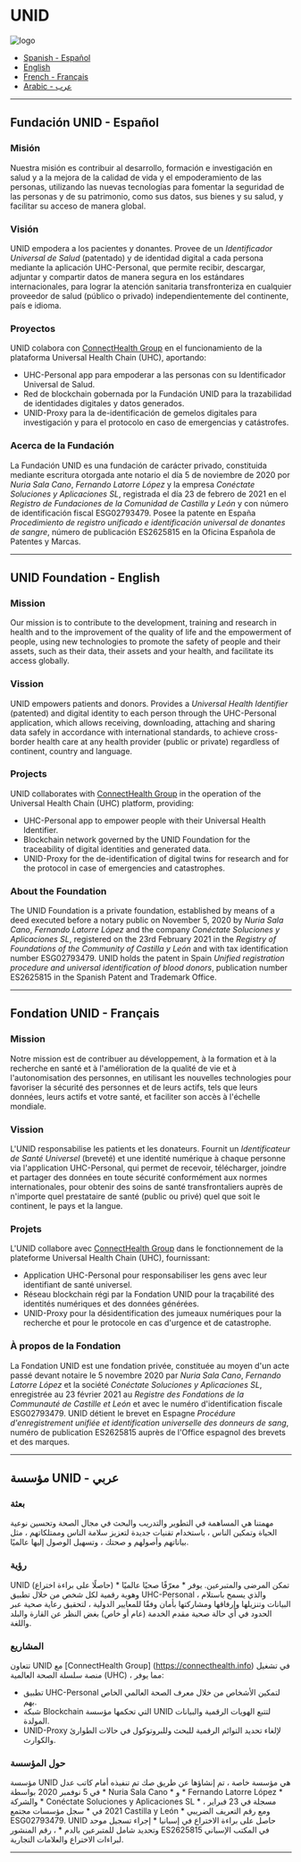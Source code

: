 # UNID
![logo](https://avatars.githubusercontent.com/u/115964873?s=200&v=4)

- [Spanish - Español](./README.md#fundación-unid---español) 
- [English](./README.md#unid-foundation---english)
- [French - Français](./README.md#fondation-unid---français)
- [Arabic - عرب](./README.md#مؤسسة-unid---عربي)
---

## Fundación UNID - Español

### **Misión**

Nuestra misión es contribuir al desarrollo, formación e investigación en salud y a la mejora de la calidad de vida y el empoderamiento de las personas, utilizando las nuevas tecnologías para fomentar la seguridad de las personas y de su patrimonio, como sus datos, sus bienes y su salud, y facilitar su acceso de manera global.

### **Visión**

UNID empodera a los pacientes y donantes. Provee de un *Identificador Universal de Salud* (patentado) y de identidad digital a cada persona mediante la aplicación UHC-Personal, que permite recibir, descargar, adjuntar y compartir datos de manera segura en los estándares internacionales, para lograr la atención sanitaria transfronteriza en cualquier proveedor de salud (público o privado) independientemente del continente, país e idioma.

### **Proyectos**

UNID colabora con [ConnectHealth Group](https://connecthealth.info) en el funcionamiento de la plataforma Universal Health Chain (UHC), aportando: 
  - UHC-Personal app para empoderar a las personas con su Identificador Universal de Salud.
  - Red de blockchain gobernada por la Fundación UNID para la trazabilidad de identidades digitales y datos generados.
  - UNID-Proxy para la de-identificación de gemelos digitales para investigación y para el protocolo en caso de emergencias y catástrofes.


### **Acerca de la Fundación**
La Fundación UNID es una fundación de carácter privado, constituida mediante escritura otorgada ante notario el día 5 de noviembre de 2020 por *Nuria Sala Cano*, *Fernando Latorre López* y la empresa *Conéctate Soluciones y Aplicaciones SL*, registrada el día 23 de febrero de 2021 en el *Registro de Fundaciones de la Comunidad de Castilla y León* y con número de identificación fiscal ESG02793479. Posee la patente en España *Procedimiento de registro unificado e identificación universal de donantes de sangre*, número de publicación ES2625815 en la Oficina Española de Patentes y Marcas.

---

## UNID Foundation - English

### **Mission**

Our mission is to contribute to the development, training and research in health and to the improvement of the quality of life and the empowerment of people, using new technologies to promote the safety of people and their assets, such as their data, their assets and your health, and facilitate its access globally.

### **Vission**

UNID empowers patients and donors. Provides a *Universal Health Identifier* (patented) and digital identity to each person through the UHC-Personal application, which allows receiving, downloading, attaching and sharing data safely in accordance with international standards, to achieve cross-border health care at any health provider (public or private) regardless of continent, country and language.

### **Projects**

UNID collaborates with [ConnectHealth Group](https://connecthealth.info) in the operation of the Universal Health Chain (UHC) platform, providing:
   - UHC-Personal app to empower people with their Universal Health Identifier.
   - Blockchain network governed by the UNID Foundation for the traceability of digital identities and generated data.
   - UNID-Proxy for the de-identification of digital twins for research and for the protocol in case of emergencies and catastrophes.

### **About the Foundation**
The UNID Foundation is a private foundation, established by means of a deed executed before a notary public on November 5, 2020 by *Nuria Sala Cano*, *Fernando Latorre López* and the company *Conéctate Soluciones y Aplicaciones SL*, registered on the 23rd February 2021 in the *Registry of Foundations of the Community of Castilla y León* and with tax identification number ESG02793479. UNID holds the patent in Spain *Unified registration procedure and universal identification of blood donors*, publication number ES2625815 in the Spanish Patent and Trademark Office.

---

## Fondation UNID - Français

### **Mission**

Notre mission est de contribuer au développement, à la formation et à la recherche en santé et à l'amélioration de la qualité de vie et à l'autonomisation des personnes, en utilisant les nouvelles technologies pour favoriser la sécurité des personnes et de leurs actifs, tels que leurs données, leurs actifs et votre santé, et faciliter son accès à l'échelle mondiale.

### **Vission**

L'UNID responsabilise les patients et les donateurs. Fournit un *Identificateur de Santé Universel* (breveté) et une identité numérique à chaque personne via l'application UHC-Personal, qui permet de recevoir, télécharger, joindre et partager des données en toute sécurité conformément aux normes internationales, pour obtenir des soins de santé transfrontaliers auprès de n'importe quel prestataire de santé (public ou privé) quel que soit le continent, le pays et la langue.

### **Projets**

L'UNID collabore avec [ConnectHealth Group](https://connecthealth.info) dans le fonctionnement de la plateforme Universal Health Chain (UHC), fournissant:
   - Application UHC-Personal pour responsabiliser les gens avec leur identifiant de santé universel.
   - Réseau blockchain régi par la Fondation UNID pour la traçabilité des identités numériques et des données générées.
   - UNID-Proxy pour la désidentification des jumeaux numériques pour la recherche et pour le protocole en cas d'urgence et de catastrophe.

### **À propos de la Fondation**
La Fondation UNID est une fondation privée, constituée au moyen d'un acte passé devant notaire le 5 novembre 2020 par *Nuria Sala Cano*, *Fernando Latorre López* et la société *Conéctate Soluciones y Aplicaciones SL*, enregistrée au 23 février 2021 au *Registre des Fondations de la Communauté de Castille et León* et avec le numéro d'identification fiscale ESG02793479. UNID détient le brevet en Espagne *Procédure d'enregistrement unifiée et identification universelle des donneurs de sang*, numéro de publication ES2625815 auprès de l'Office espagnol des brevets et des marques.

---

## مؤسسة UNID - عربي

### **بعثة**

مهمتنا هي المساهمة في التطوير والتدريب والبحث في مجال الصحة وتحسين نوعية الحياة وتمكين الناس ، باستخدام تقنيات جديدة لتعزيز سلامة الناس وممتلكاتهم ، مثل بياناتهم وأصولهم و صحتك ، وتسهيل الوصول إليها عالميًا.

### **رؤية**

UNID تمكن المرضى والمتبرعين. يوفر * معرّفًا صحيًا عالميًا * (حاصلًا على براءة اختراع) وهوية رقمية لكل شخص من خلال تطبيق UHC-Personal ، والذي يسمح باستلام البيانات وتنزيلها وإرفاقها ومشاركتها بأمان وفقًا للمعايير الدولية ، لتحقيق رعاية صحية عبر الحدود في أي حالة صحية مقدم الخدمة (عام أو خاص) بغض النظر عن القارة والبلد واللغة.

### **المشاريع**

تتعاون UNID مع [ConnectHealth Group] (https://connecthealth.info) في تشغيل منصة سلسلة الصحة العالمية (UHC) ، مما يوفر:
   - تطبيق UHC-Personal لتمكين الأشخاص من خلال معرف الصحة العالمي الخاص بهم.
   - شبكة Blockchain التي تحكمها مؤسسة UNID لتتبع الهويات الرقمية والبيانات المولدة.
   - UNID-Proxy لإلغاء تحديد التوائم الرقمية للبحث وللبروتوكول في حالات الطوارئ والكوارث.

### **حول المؤسسة**
مؤسسة UNID هي مؤسسة خاصة ، تم إنشاؤها عن طريق صك تم تنفيذه أمام كاتب عدل في 5 نوفمبر 2020 بواسطة * Nuria Sala Cano * و * Fernando Latorre López * والشركة * Conéctate Soluciones y Aplicaciones SL * ، مسجلة في 23 فبراير 2021 في * سجل مؤسسات مجتمع Castilla y León * ومع رقم التعريف الضريبي ESG02793479. UNID حاصل على براءة الاختراع في إسبانيا * إجراء تسجيل موحد وتحديد شامل للمتبرعين بالدم * ، رقم المنشور ES2625815 في المكتب الإسباني لبراءات الاختراع والعلامات التجارية.

---
